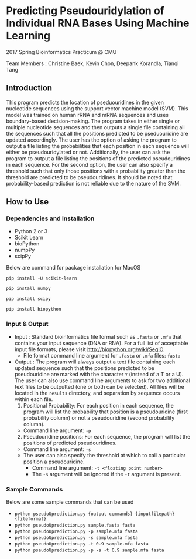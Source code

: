 # Predicting Pseudouridylation of Individual RNA Bases Using Machine Learning
2017 Spring Bioinformatics Practicum @ CMU

Team Members : Christine Baek, Kevin Chon, Deepank Korandla, Tianqi Tang



## Introduction

This program predicts the location of pseduouridines in the given nucleotide sequences using the support vector machine model (SVM). This model was trained on human rRNA and mRNA sequences and uses boundary-based decision-making. The program takes in either single or multiple nucleotide sequences and then outputs a single file containing all the sequences such that all the positions predicted to be pseduouridine are updated accordingly. The user  has the option of asking the program to output a file listing the probabilities that each position in each sequence will either be pseudouridylated or not. Additionally, the user can ask the program to output a file listing the positions of the predicted pseudouridines in each sequence. For the second option, the user can also specify a threshold such that only those positions with a probability greater than the threshold are predicted to be pseudouridines. It should be noted that probability-based prediction is not reliable due to the nature of the SVM.



## How to Use

### Dependencies and Installation

- Python 2 or 3
- Scikit Learn
- bioPython
- numpPy
- scipPy


Below are command for package installation for MacOS

`pip install -U scikit-learn`

`pip install numpy`

`pip install scipy`

`pip install biopython`



### Input & Output

- Input : Standard bioinformatics file format such as `.fasta` or `.mfa` that contains your input sequence (DNA or RNA). For a full list of acceptable input file formats, please visit http://biopython.org/wiki/SeqIO
  * File format command line argument for `.fasta` or `.mfa` files: `fasta`
- Output : The program will always output a text file containing each updated sequence such that the positions predicted to be pseudouridine are marked with the character `Y` (instead of a T or a U). The user can also use command line arguments to ask for two additional text files to be outputted (one or both can be selected). All files will be located in the `results` directory, and separation by sequence occurs within each file.
  1. Positional Probability: For each position in each sequence, the program will list the probability that position is a pseudouridine (first probability column) or not a pseudouridine (second probability column).
    * Command line argument: `-p`
  2. Pseudouridine positions: For each sequence, the program will list the positions of predicted pseudouridines.
    * Command line argument: `-s`
    * The user can also specify the threshold at which to call a particular position a pseudouridine.
        * Command line argument: `-t <floating point number>`
        * The `-s` argument will be ignored if the `-t` argument is present.

### Sample Commands

Below are some sample commands that can be used

- `python pseudoUprediction.py {output commands} {inputfilepath} {fileformat} `
- `python pseudoUprediction.py sample.fasta fasta`
- `python pseudoUprediction.py -p sample.mfa fasta`
- `python pseudoUprediction.py -s sample.mfa fasta`
- `python pseudoUprediction.py -t 0.9 sample.mfa fasta`
- `python pseudoUprediction.py -p -s -t 0.9 sample.mfa fasta`
